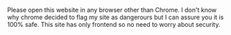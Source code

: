 Please open this website in any browser other than Chrome. I don't know why chrome decided to flag my site as dangerours but I can assure you it is 100% safe. 
This site has only frontend so no need to worry about security.
